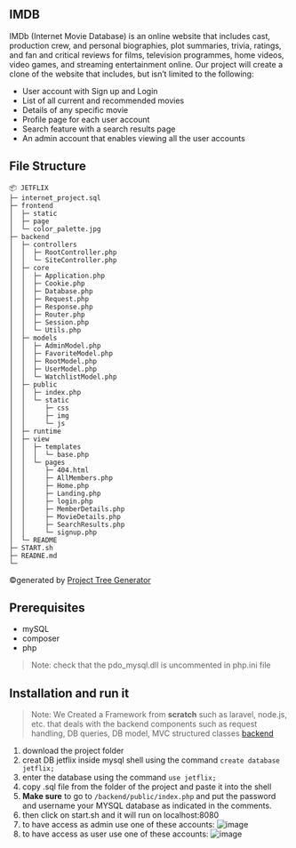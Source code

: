 ## IMDB
IMDb (Internet Movie Database) is an online website that includes cast, production crew, and
personal biographies, plot summaries, trivia, ratings, and fan and critical reviews for films,
television programmes, home videos, video games, and streaming entertainment online. Our
project will create a clone of the website that includes, but isn’t limited to the following:
- User account with Sign up and Login
- List of all current and recommended movies
- Details of any specific movie
- Profile page for each user account
- Search feature with a search results page
- An admin account that enables viewing all the user accounts

## File Structure
```
📦 JETFLIX
├─ internet_project.sql
├─ frontend
│  ├─ static
│  ├─ page
│  └─ color_palette.jpg
├─ backend
│  ├─ controllers
│  │  ├─ RootController.php
│  │  └─ SiteController.php
│  ├─ core
│  │  ├─ Application.php
│  │  ├─ Cookie.php
│  │  ├─ Database.php
│  │  ├─ Request.php
│  │  ├─ Response.php
│  │  ├─ Router.php
│  │  ├─ Session.php
│  │  └─ Utils.php
│  ├─ models
│  │  ├─ AdminModel.php
│  │  ├─ FavoriteModel.php
│  │  ├─ RootModel.php
│  │  ├─ UserModel.php
│  │  └─ WatchlistModel.php
│  ├─ public
│  │  ├─ index.php
│  │  └─ static
│  │     ├─ css
│  │     ├─ img
│  │     └─ js
│  ├─ runtime
│  ├─ view
│  │  ├─ templates
│  │  │  └─ base.php
│  │  └─ pages
│  │     ├─ 404.html
│  │     ├─ AllMembers.php
│  │     ├─ Home.php
│  │     ├─ Landing.php
│  │     ├─ login.php
│  │     ├─ MemberDetails.php
│  │     ├─ MovieDetails.php
│  │     ├─ SearchResults.php
│  │     └─ signup.php
│  └─ README
├─ START.sh
├─ READNE.md
└─ 
```
©generated by [Project Tree Generator](https://woochanleee.github.io/project-tree-generator)

## Prerequisites

- mySQL
- composer
- php 
> Note: check that the pdo_mysql.dll is uncommented in php.ini file


## Installation and run it
>Note: We Created a Framework from **scratch** such as laravel, node.js, etc. that deals with the backend components such as request handling, DB queries, DB model, MVC structured classes [backend](https://github.com/RemonEmad93/Jetflix/tree/main/backend)

  1. download the project folder
  2. creat DB jetflix inside mysql shell using the command `create database jetflix;`
  3. enter the database using the command `use jetflix;`
  4. copy .sql file from the folder of the project and paste it into the shell
  5. **Make sure** to go to `/backend/public/index.php` and put the password and username your MYSQL database as indicated in the comments.
  6. then click on start.sh and it will run on localhost:8080
  7. to have access as admin use one of these accounts:
  ![image](https://user-images.githubusercontent.com/68864945/174668780-a56645a4-39d3-4773-b963-7347dd230588.png)
  8. to have access as user use one of these accounts:
  ![image](https://user-images.githubusercontent.com/68864945/174668869-230c11e0-7d49-49e4-a254-2658e82565e0.png)
